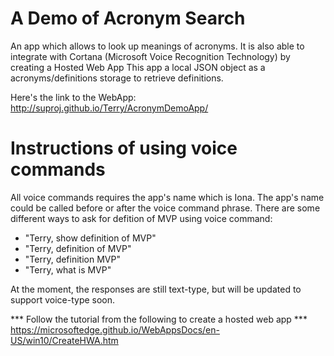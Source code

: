 A Demo of Acronym Search
============
An app which allows to look up meanings of acronyms. It is also able to integrate with Cortana (Microsoft Voice Recognition Technology) by creating a Hosted Web App
This app a local JSON object as a acronyms/definitions storage to retrieve definitions.

Here's the link to the WebApp:
http://suproj.github.io/Terry/AcronymDemoApp/

Instructions of using voice commands 
=============
All voice commands requires the app's name which is Iona. The app's name could be called before or after the voice command phrase.
There are some different ways to ask for defition of MVP using voice command:
  - "Terry, show definition of MVP"
  - "Terry, definition of MVP"
  - "Terry, definition MVP"
  - "Terry, what is MVP"
  
At the moment, the responses are still text-type, but will be updated to support voice-type soon. 

*** Follow the tutorial from the following to create a hosted web app ***
https://microsoftedge.github.io/WebAppsDocs/en-US/win10/CreateHWA.htm




